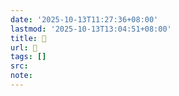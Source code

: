 ```yaml
---
date: '2025-10-13T11:27:36+08:00'
lastmod: '2025-10-13T13:04:51+08:00'
title: 󰘯
url: 󰘯
tags: []
src:
note:
---
```

